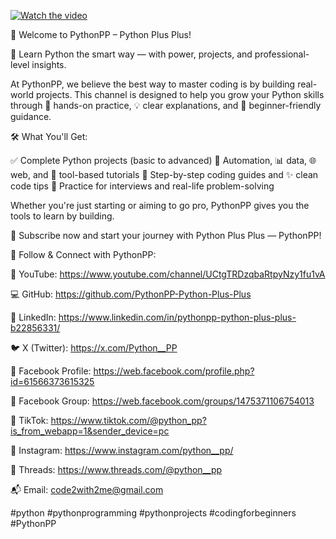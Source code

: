 [![Watch the video](thumbnail.jpg)](https://youtu.be/CGDM3KNLxPU)

👋 Welcome to PythonPP – Python Plus Plus!

🐍 Learn Python the smart way — with power, projects, and professional-level insights.

At PythonPP, we believe the best way to master coding is by building real-world projects. This channel is designed to help you grow your Python skills through 🧠 hands-on practice, 💡 clear explanations, and 👶 beginner-friendly guidance.

🛠️ What You'll Get:

✅ Complete Python projects (basic to advanced)
🤖 Automation, 📊 data, 🌐 web, and 🧰 tool-based tutorials
🧭 Step-by-step coding guides and ✨ clean code tips
💼 Practice for interviews and real-life problem-solving

Whether you're just starting or aiming to go pro, PythonPP gives you the tools to learn by building.

🎯 Subscribe now and start your journey with Python Plus Plus — PythonPP!            

📌 Follow & Connect with PythonPP:

🔴 YouTube: https://www.youtube.com/channel/UCtgTRDzqbaRtpyNzy1fu1vA

💻 GitHub: https://github.com/PythonPP-Python-Plus-Plus

💼 LinkedIn: https://www.linkedin.com/in/pythonpp-python-plus-plus-b22856331/

🐦 X (Twitter): https://x.com/Python__PP

📘 Facebook Profile: https://web.facebook.com/profile.php?id=61566373615325

📘 Facebook Group: https://web.facebook.com/groups/1475371106754013

🎵 TikTok: https://www.tiktok.com/@python_pp?is_from_webapp=1&sender_device=pc

📸 Instagram: https://www.instagram.com/python__pp/

🧵 Threads: https://www.threads.com/@python__pp

📬 Email: code2with2me@gmail.com    

#python #pythonprogramming #pythonprojects #codingforbeginners #PythonPP
